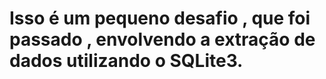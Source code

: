 # Isso é um pequeno desafio , que foi passado , envolvendo a extração de dados utilizando o SQLite3.
